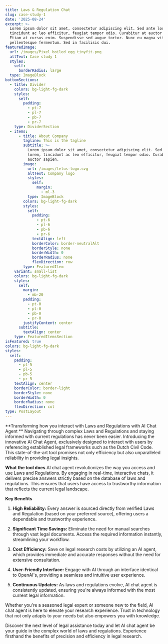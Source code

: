 ```yaml
---
title: Laws & Regulation Chat
slug: case-study-1
date: '2025-08-24'
excerpt: >-
  Lorem ipsum dolor sit amet, consectetur adipiscing elit. Sed ante lorem,
  tincidunt ac leo efficitur, feugiat tempor odio. Curabitur at auctor sapien.
  Etiam at cursus enim. Suspendisse sed augue tortor. Nunc eu magna vitae lorem
  pellentesque fermentum. Sed in facilisis dui.
featuredImage:
  url: /images/Pixel_boiled_egg_tinyfit.png
  altText: Case study 1
  styles:
    self:
      borderRadius: large
  type: ImageBlock
bottomSections:
  - title: Divider
    colors: bg-light-fg-dark
    styles:
      self:
        padding:
          - pt-7
          - pl-7
          - pb-7
          - pr-7
    type: DividerSection
  - items:
      - title: About Company
        tagline: This is the tagline
        subtitle: >-
          Lorem ipsum dolor sit amet, consectetur adipiscing elit. Sed ante
          lorem, tincidunt ac leo efficitur, feugiat tempor odio. Curabitur at
          auctor sapien.
        image:
          url: /images/telus-logo.svg
          altText: Company logo
          styles:
            self:
              margin:
                - ml-3
          type: ImageBlock
        colors: bg-light-fg-dark
        styles:
          self:
            padding:
              - pt-6
              - pl-6
              - pb-6
              - pr-6
            textAlign: left
            borderColor: border-neutralAlt
            borderStyle: none
            borderWidth: 0
            borderRadius: none
            flexDirection: row
        type: FeaturedItem
    variant: small-list
    colors: bg-light-fg-dark
    styles:
      self:
        margin:
          - mb-20
        padding:
          - pt-0
          - pl-0
          - pb-0
          - pr-0
        justifyContent: center
      subtitle:
        textAlign: center
    type: FeaturedItemsSection
isFeatured: true
colors: bg-light-fg-dark
styles:
  self:
    padding:
      - pt-5
      - pl-5
      - pb-5
      - pr-5
    textAlign: center
    borderColor: border-light
    borderStyle: none
    borderWidth: 0
    borderRadius: none
    flexDirection: col
type: PostLayout
---
```

**Transforming how you interact with Laws and Regulations with AI Chat Agent
**
Navigating through complex Laws and Regulations and staying informed with current regulations has never been easier. Introducing the innovative AI Chat Agent, exclusively designed to interact with users by referencing established legal frameworks such as the Dutch Civil Code. This state-of-the-art tool promises not only efficiency but also unparalleled reliability in providing legal insights.

**What the tool does**
AI chat agent revolutionizes the way you access and use Laws and Regulations. By engaging in real-time, interactive chats, it delivers precise answers strictly based on the database of laws and regulations. This ensures that users have access to trustworthy information that reflects the current legal landscape.

**Key Benefits**

1.  **High Reliability:** Every answer is sourced directly from verified Laws and Regulation (based on your preferred source), offering users a dependable and trustworthy experience.

2.  **Significant Time Savings:** Eliminate the need for manual searches through vast legal documents. Access the required information instantly, streamlining your workflow.

3.  **Cost Efficiency:** Save on legal research costs by utilizing an AI agent, which provides immediate and accurate responses without the need for extensive consultation.

4.  **User-Friendly Interface:** Engage with AI through an interface identical to OpenAI's, providing a seamless and intuitive user experience.

5.  **Continuous Updates:** As laws and regulations evolve, AI chat agent is consistently updated, ensuring you're always informed with the most current legal information.

Whether you're a seasoned legal expert or someone new to the field, AI chat agent is here to elevate your research experience. Trust in technology that not only adapts to your needs but also empowers you with knowledge.

Discover the next level of legal assistance today and let AI chat agent be your guide in the complex world of laws and regulations. Experience firsthand the benefits of precision and efficiency in legal research.



